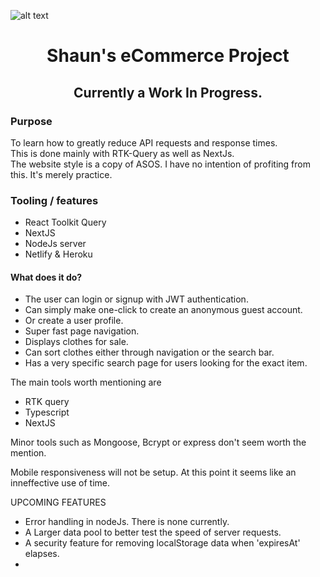 ![alt text](https://res.cloudinary.com/dyneqi48f/image/upload/v1676016779/nsz9k9ogjf64gszkbb02.png)
<h1 align='center'> Shaun's eCommerce Project </h1>
<h2 align='center'> Currently a Work In Progress.</h2>


<h3>Purpose</h3>
<p>To learn how to greatly reduce API requests and response times. 
<br />This is done mainly with RTK-Query as well as NextJs. 
<br/>The website style is a copy of ASOS. I have no intention of profiting from this. It's merely practice. </p>

<h3>Tooling / features </h3>

  * React Toolkit Query 
  * NextJS
  * NodeJs server
  * Netlify & Heroku


<h4>What does it do?</h4>

  * The user can login or signup with JWT authentication.
  * Can simply make one-click to create an anonymous guest account. 
  * Or create a user profile. 
  * Super fast page navigation. 
  * Displays clothes for sale. 
  * Can sort clothes either through navigation or the search bar. 
  * Has a very specific search page for users looking for the exact item. 




The main tools worth mentioning are  
  - RTK query
  - Typescript 
  - NextJS 

Minor tools such as Mongoose, Bcrypt or express don't seem worth the mention. 

Mobile responsiveness will not be setup. At this point it seems like an inneffective use of time. 

UPCOMING FEATURES 
  - Error handling in nodeJs. There is none currently. 
  - A Larger data pool to better test the speed of server requests. 
  - A security feature for removing localStorage data when 'expiresAt' elapses. 
- 